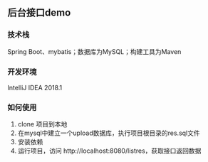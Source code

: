 ## 后台接口demo
### 技术栈
Spring Boot、mybatis；数据库为MySQL；构建工具为Maven
### 开发环境
IntelliJ IDEA 2018.1
### 如何使用
1. clone 项目到本地
2. 在mysql中建立一个upload数据库，执行项目根目录的res.sql文件
3. 安装依赖
4. 运行项目，访问 http://localhost:8080/listres，获取接口返回数据